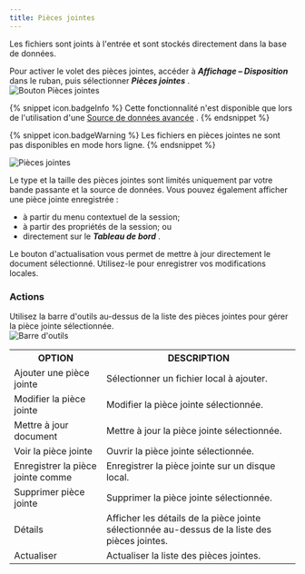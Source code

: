 ```yaml
---
title: Pièces jointes
---
```

Les fichiers sont joints à l&apos;entrée et sont stockés directement dans la base de données.  

Pour activer le volet des pièces jointes, accéder à ***Affichage – Disposition*** dans le ruban, puis sélectionner ***Pièces jointes*** .  
![Bouton Pièces jointes](/img/fr/rdm/windows/clip3565.png) 

{% snippet icon.badgeInfo %} 
Cette fonctionnalité n&apos;est disponible que lors de l&apos;utilisation d&apos;une [Source de données avancée](/rdm/windows/data-sources/data-sources-types/advanced-data-sources/) . 
{% endsnippet %}
 
{% snippet icon.badgeWarning %} 
Les fichiers en pièces jointes ne sont pas disponibles en mode hors ligne. 
{% endsnippet %}
 
![Pièces jointes](/img/fr/rdm/windows/clip10992.png) 

Le type et la taille des pièces jointes sont limités uniquement par votre bande passante et la source de données. Vous pouvez également afficher une pièce jointe enregistrée :  

* à partir du menu contextuel de la session; 
* à partir des propriétés de la session; ou 
* directement sur le ***Tableau de bord*** . 

Le bouton d&apos;actualisation vous permet de mettre à jour directement le document sélectionné. Utilisez-le pour enregistrer vos modifications locales. 

### Actions 

Utilisez la barre d&apos;outils au-dessus de la liste des pièces jointes pour gérer la pièce jointe sélectionnée.  
![Barre d'outils](/img/fr/rdm/windows/clip3566.png) 

<table>
	<tr>
		<th>
OPTION 
		</th>
		<th>
DESCRIPTION 
		</th>
	</tr>
	<tr>
		<td>
Ajouter une pièce jointe 
		</td>
		<td>
Sélectionner un fichier local à ajouter. 
		</td>
	</tr>
	<tr>
		<td>
Modifier la pièce jointe 
		</td>
		<td>
Modifier la pièce jointe sélectionnée. 
		</td>
	</tr>
	<tr>
		<td>
Mettre à jour document 
		</td>
		<td>
Mettre à jour la pièce jointe sélectionnée. 
		</td>
	</tr>
	<tr>
		<td>
Voir la pièce jointe 
		</td>
		<td>
Ouvrir la pièce jointe sélectionnée. 
		</td>
	</tr>
	<tr>
		<td>
Enregistrer la pièce jointe comme 
		</td>
		<td>
Enregistrer la pièce jointe sur un disque local. 
		</td>
	</tr>
	<tr>
		<td>
Supprimer pièce jointe 
		</td>
		<td>
Supprimer la pièce jointe sélectionnée. 
		</td>
	</tr>
	<tr>
		<td>
Détails 
		</td>
		<td>
Afficher les détails de la pièce jointe sélectionnée au-dessus de la liste des pièces jointes. 
		</td>
	</tr>
	<tr>
		<td>
Actualiser 
		</td>
		<td>
Actualiser la liste des pièces jointes. 
		</td>
	</tr>
</table>


